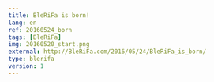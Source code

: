 ```yaml
---
title: BleRiFa is born!
lang: en
ref: 20160524_born
tags: [BleRiFa]
img: 20160520_start.png
external: http://BleRiFa.com/2016/05/24/BleRiFa_is_born/
type: blerifa
version: 1
---
```

